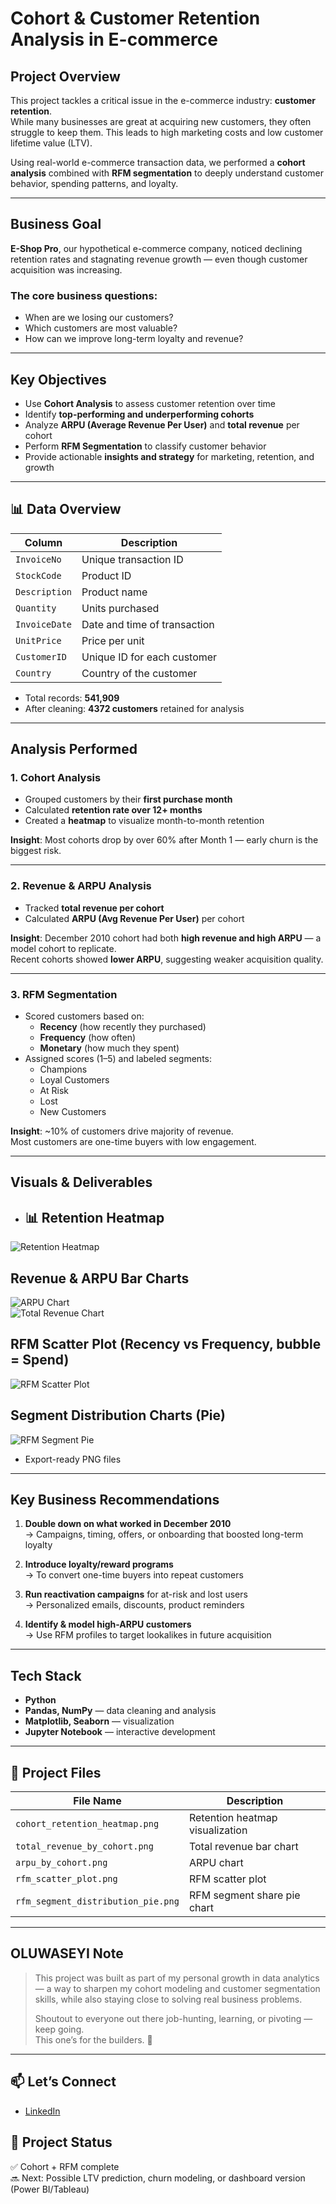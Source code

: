 #  Cohort & Customer Retention Analysis in E-commerce

##  Project Overview

This project tackles a critical issue in the e-commerce industry: **customer retention**.  
While many businesses are great at acquiring new customers, they often struggle to keep them. This leads to high marketing costs and low customer lifetime value (LTV).

Using real-world e-commerce transaction data, we performed a **cohort analysis** combined with **RFM segmentation** to deeply understand customer behavior, spending patterns, and loyalty.

---

## Business Goal

**E-Shop Pro**, our hypothetical e-commerce company, noticed declining retention rates and stagnating revenue growth — even though customer acquisition was increasing.

### The core business questions:
- When are we losing our customers?
- Which customers are most valuable?
- How can we improve long-term loyalty and revenue?

---

## Key Objectives

- Use **Cohort Analysis** to assess customer retention over time  
- Identify **top-performing and underperforming cohorts**
- Analyze **ARPU (Average Revenue Per User)** and **total revenue** per cohort
- Perform **RFM Segmentation** to classify customer behavior
- Provide actionable **insights and strategy** for marketing, retention, and growth

---

## 📊 Data Overview

| Column         | Description                                      |
|----------------|--------------------------------------------------|
| `InvoiceNo`    | Unique transaction ID                            |
| `StockCode`    | Product ID                                       |
| `Description`  | Product name                                     |
| `Quantity`     | Units purchased                                  |
| `InvoiceDate`  | Date and time of transaction                     |
| `UnitPrice`    | Price per unit                                   |
| `CustomerID`   | Unique ID for each customer                      |
| `Country`      | Country of the customer                          |

- Total records: **541,909**
- After cleaning: **4372 customers** retained for analysis

---

##  Analysis Performed

### 1. Cohort Analysis
- Grouped customers by their **first purchase month**
- Calculated **retention rate over 12+ months**
- Created a **heatmap** to visualize month-to-month retention

 **Insight**: Most cohorts drop by over 60% after Month 1 — early churn is the biggest risk.

---

###  2. Revenue & ARPU Analysis
- Tracked **total revenue per cohort**
- Calculated **ARPU (Avg Revenue Per User)** per cohort

 **Insight**: December 2010 cohort had both **high revenue and high ARPU** — a model cohort to replicate.  
 Recent cohorts showed **lower ARPU**, suggesting weaker acquisition quality.

---

###  3. RFM Segmentation
- Scored customers based on:
  - **Recency** (how recently they purchased)
  - **Frequency** (how often)
  - **Monetary** (how much they spent)
- Assigned scores (1–5) and labeled segments:
  -  Champions
  -  Loyal Customers
  -  At Risk
  -  Lost
  -  New Customers

**Insight**: ~10% of customers drive majority of revenue.  
 Most customers are one-time buyers with low engagement.

---

## Visuals & Deliverables

- ## 📊 Retention Heatmap
![Retention Heatmap](Visual%20charts/retention_heatmap.png)

## Revenue & ARPU Bar Charts
![ARPU Chart](Visual%20charts/arpu_by_cohort.png)  
![Total Revenue Chart](Visual%20charts/total_revenue_by_cohort.png)

## RFM Scatter Plot (Recency vs Frequency, bubble = Spend)
![RFM Scatter Plot](Visual%20charts/rfm_scatter_plot.png)

## Segment Distribution Charts (Pie)
![RFM Segment Pie](Visual%20charts/rfm_segment_distribution_pie.png)

  
- Export-ready PNG files

---

##  Key Business Recommendations

1. **Double down on what worked in December 2010**  
   → Campaigns, timing, offers, or onboarding that boosted long-term loyalty

2. **Introduce loyalty/reward programs**  
   → To convert one-time buyers into repeat customers

3. **Run reactivation campaigns** for at-risk and lost users  
   → Personalized emails, discounts, product reminders

4. **Identify & model high-ARPU customers**  
   → Use RFM profiles to target lookalikes in future acquisition

---

## Tech Stack

- **Python**
- **Pandas, NumPy** — data cleaning and analysis
- **Matplotlib, Seaborn** — visualization
- **Jupyter Notebook** — interactive development

---

## 📂 Project Files

| File Name                        | Description                       
|----------------------------------|-----------------------------------
| `cohort_retention_heatmap.png`  | Retention heatmap visualization   
| `total_revenue_by_cohort.png`   | Total revenue bar chart           
| `arpu_by_cohort.png`            | ARPU chart                       
| `rfm_scatter_plot.png`          | RFM scatter plot                    
| `rfm_segment_distribution_pie.png` | RFM segment share pie chart      

---

## OLUWASEYI Note

> This project was built as part of my personal growth in data analytics — a way to sharpen my cohort modeling and customer segmentation skills, while also staying close to solving real business problems.
> 
> Shoutout to everyone out there job-hunting, learning, or pivoting — keep going.  
> This one’s for the builders. 💪

---

## 📫 Let’s Connect

- [LinkedIn](#)


## 🚀 Project Status

✅ Cohort + RFM complete  
🔜 Next: Possible LTV prediction, churn modeling, or dashboard version (Power BI/Tableau)


